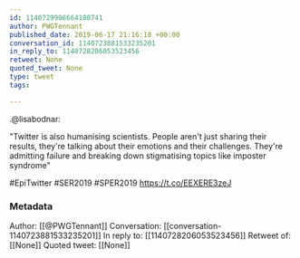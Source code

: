 ```yaml
---
id: 1140729908664180741
author: PWGTennant
published_date: 2019-06-17 21:16:18 +00:00
conversation_id: 1140723881533235201
in_reply_to: 1140728206053523456
retweet: None
quoted_tweet: None
type: tweet
tags:

---
```


.@lisabodnar:

"Twitter is also humanising scientists. People aren't just sharing their results, they're talking about their emotions and their challenges. They're admitting failure and breaking down stigmatising topics like imposter syndrome" 

#EpiTwitter #SER2019 #SPER2019 https://t.co/EEXERE3zeJ

### Metadata

Author: [[@PWGTennant]]
Conversation: [[conversation-1140723881533235201]]
In reply to: [[1140728206053523456]]
Retweet of: [[None]]
Quoted tweet: [[None]]
